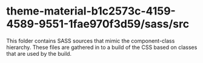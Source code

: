 # theme-material-b1c2573c-4159-4589-9551-1fae970f3d59/sass/src

This folder contains SASS sources that mimic the component-class hierarchy. These files
are gathered in to a build of the CSS based on classes that are used by the build.
